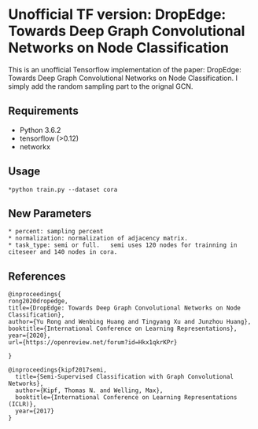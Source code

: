 Unofficial TF version: DropEdge: Towards Deep Graph Convolutional Networks on Node Classification
====
This is an unofficial Tensorflow implementation of the paper: DropEdge: Towards Deep Graph Convolutional Networks on Node Classification. I simply add the random sampling part to the orignal GCN.


## Requirements

  * Python 3.6.2
  * tensorflow (>0.12)
  * networkx

## Usage
	*python train.py --dataset cora


## New Parameters
	* percent: sampling percent
	* normalization: normalization of adjacency matrix.
	* task_type: semi or full.   semi uses 120 nodes for trainning in citeseer and 140 nodes in cora.


## References
```
@inproceedings{
rong2020dropedge,
title={DropEdge: Towards Deep Graph Convolutional Networks on Node Classification},
author={Yu Rong and Wenbing Huang and Tingyang Xu and Junzhou Huang},
booktitle={International Conference on Learning Representations},
year={2020},
url={https://openreview.net/forum?id=Hkx1qkrKPr}

}

@inproceedings{kipf2017semi,
  title={Semi-Supervised Classification with Graph Convolutional Networks},
  author={Kipf, Thomas N. and Welling, Max},
  booktitle={International Conference on Learning Representations (ICLR)},
  year={2017}
}
```




